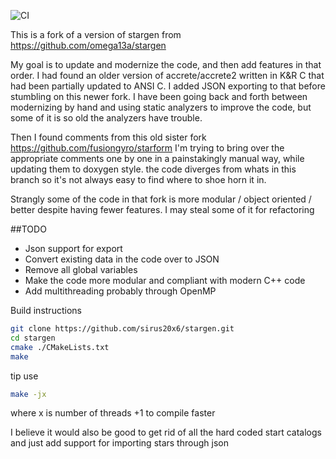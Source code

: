 ![CI](https://github.com/sirus20x6/stargen/actions/workflows/main.yml/badge.svg)

This is a fork of a version of stargen from https://github.com/omega13a/stargen

My goal is to update and modernize the code, and then add features in that order. I had found an older version of accrete/accrete2 written in K&R C that had been partially updated to ANSI C. I added JSON exporting to that before stumbling on this newer fork. I have been going back and forth between modernizing by hand and using static analyzers to improve the code, but some of it is so old the analyzers have trouble.


Then I found comments from this old sister fork https://github.com/fusiongyro/starform I'm trying to bring over the appropriate comments one by one in a painstakingly manual way, while updating them to doxygen style. the code diverges from whats in this branch so it's not always easy to find where to shoe horn it in.

Strangly some of the code in that fork is more modular / object oriented / better despite having fewer features. I may steal some of it for refactoring

##TODO
- Json support for export
- Convert existing data in the code over to JSON
- Remove all global variables
- Make the code more modular and compliant with modern C++ code
- Add multithreading probably through OpenMP

Build instructions
```bash
git clone https://github.com/sirus20x6/stargen.git
cd stargen
cmake ./CMakeLists.txt
make
```

tip use 
```bash
make -jx
```
where x is number of threads +1 to compile faster


I believe it would also be good to get rid of all the hard coded start catalogs and just add support for importing stars through json

